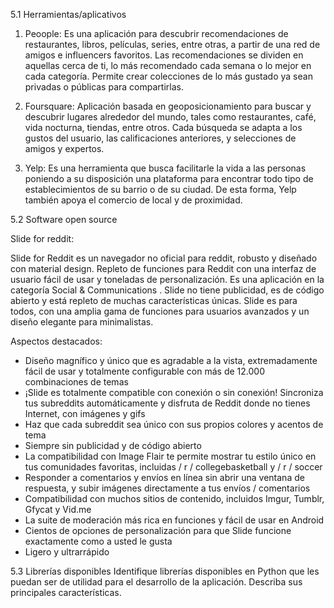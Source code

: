 5.1 Herramientas/aplicativos

  1. Peoople: Es una aplicación para descubrir recomendaciones de restaurantes, libros, películas, series, entre otras, a partir de una red de amigos e influencers favoritos. Las recomendaciones se dividen en aquellas cerca de ti, lo más recomendado cada semana o lo mejor en cada categoría. Permite crear colecciones de lo más gustado ya sean privadas o públicas para compartirlas.

  2. Foursquare: Aplicación basada en geoposicionamiento para buscar y descubrir lugares alrededor del mundo, tales como restaurantes, café, vida nocturna, tiendas, entre otros. Cada búsqueda se adapta a los gustos del usuario, las calificaciones anteriores, y selecciones de amigos y expertos.

  3. Yelp: Es una herramienta que busca facilitarle la vida a las personas poniendo a su disposición una plataforma para encontrar todo tipo de establecimientos de su barrio o de su ciudad. De esta forma, Yelp también apoya el comercio de local y de proximidad.



5.2 Software open source

Slide for reddit:

Slide for Reddit es un navegador no oficial para reddit, robusto y diseñado con material design. Repleto de funciones para Reddit con una interfaz de usuario fácil de usar y toneladas de personalización. Es una aplicación en la categoría Social & Communications . Slide no tiene publicidad, es de
código abierto y está repleto de muchas características únicas. Slide es para todos, con una amplia gama de funciones para usuarios avanzados y un diseño elegante para minimalistas.

Aspectos destacados:

* Diseño magnífico y único que es agradable a la vista, extremadamente fácil de usar y totalmente configurable con más de 12.000 combinaciones de temas
* ¡Slide es totalmente compatible con conexión o sin conexión! Sincroniza tus subreddits automáticamente y disfruta de Reddit donde no tienes Internet, con imágenes y gifs
* Haz que cada subreddit sea único con sus propios colores y acentos de tema
* Siempre sin publicidad y de código abierto
* La compatibilidad con Image Flair te permite mostrar tu estilo único en tus comunidades favoritas, incluidas / r / collegebasketball y / r / soccer
* Responder a comentarios y envíos en línea sin abrir una ventana de respuesta, y subir imágenes directamente a tus envíos / comentarios
* Compatibilidad con muchos sitios de contenido, incluidos Imgur, Tumblr, Gfycat y Vid.me
* La suite de moderación más rica en funciones y fácil de usar en Android
* Cientos de opciones de personalización para que Slide funcione exactamente como a usted le gusta
* Ligero y ultrarrápido

5.3 Librerías disponibles
Identifique librerías disponibles en Python que les puedan ser de utilidad para el desarrollo de la aplicación. Describa sus principales características.
